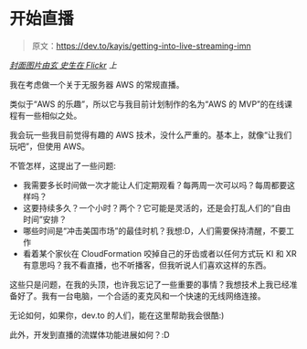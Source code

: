 # 开始直播

> 原文：<https://dev.to/kayis/getting-into-live-streaming-imn>

*[封面图片由玄 史生在 Flickr](https://www.flickr.com/photos/137596559@N07/) 上*

我在考虑做一个关于无服务器 AWS 的常规直播。

类似于“AWS 的乐趣”，所以它与我目前计划制作的名为“AWS 的 MVP”的在线课程有一些相似之处。

我会玩一些我目前觉得有趣的 AWS 技术，没什么严重的。基本上，就像“让我们玩吧”，但使用 AWS。

不管怎样，这提出了一些问题:

*   我需要多长时间做一次才能让人们定期观看？每两周一次可以吗？每周都要这样吗？
*   这要持续多久？一个小时？两个？它可能是灵活的，还是会打乱人们的“自由时间”安排？
*   哪些时间是“冲击美国市场”的最佳时机？我想:D，人们需要保持清醒，不要工作
*   看着某个家伙在 CloudFormation 咬掉自己的牙齿或者以任何方式玩 KI 和 XR 有意思吗？我不看直播，也不听播客，但我听说人们喜欢这样的东西。

这些只是问题，在我的头顶，也许我忘记了一些重要的事情？我想技术上我已经准备好了。我有一台电脑，一个合适的麦克风和一个快速的无线网络连接。

无论如何，如果你，dev.to 的人们，能在这里帮助我会很酷:)

此外，开发到直播的流媒体功能进展如何？:D